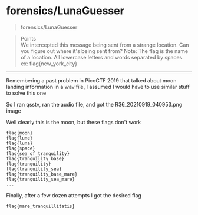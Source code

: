 # forensics/LunaGuesser

>forensics/LunaGuesser

> Points\
>We intercepted this message being sent from a strange location. Can you figure out where it's being sent from? Note: The flag is the name of a location. All lowercase letters and words separated by spaces. ex: flag{new_york_city}


***

Remembering a past problem in PicoCTF 2019 that talked about moon landing information in a wav file, I assumed I would have to use similar stuff to solve this one

So I ran qsstv, ran the audio file, and got the R36_20210919_040953.png image

Well clearly this is the moon, but these flags don't work
```
flag{moon}
flag{lune}
flag{luna}
flag{space}
flag{sea_of_tranquility}
flag{tranquility_base}
flag{tranquility}
flag{tranquility_sea}
flag{tranquility_base_mare}
flag{tranquility_sea_mare}
...
```

Finally, after a few dozen attempts I got the desired flag
```
flag{mare_tranquillitatis}
```
